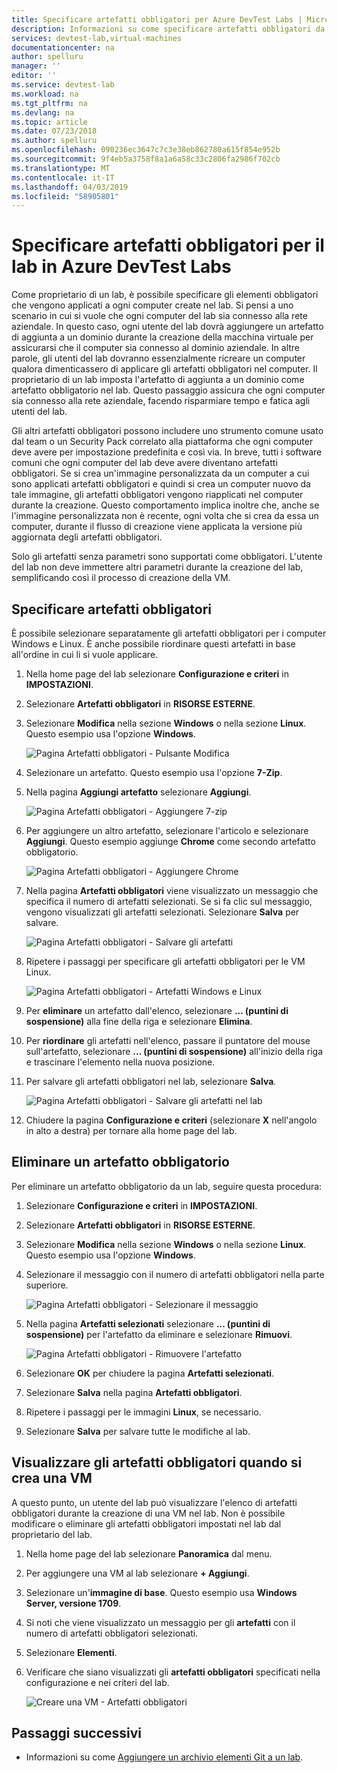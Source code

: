 ```yaml
---
title: Specificare artefatti obbligatori per Azure DevTest Labs | Microsoft Docs
description: Informazioni su come specificare artefatti obbligatori da installare prima di installare gli artefatti selezionati dall'utente sulle macchine virtuali (VM) nel lab.
services: devtest-lab,virtual-machines
documentationcenter: na
author: spelluru
manager: ''
editor: ''
ms.service: devtest-lab
ms.workload: na
ms.tgt_pltfrm: na
ms.devlang: na
ms.topic: article
ms.date: 07/23/2018
ms.author: spelluru
ms.openlocfilehash: 090236ec3647c7c3e38eb862780a615f854e952b
ms.sourcegitcommit: 9f4eb5a3758f8a1a6a58c33c2806fa2986f702cb
ms.translationtype: MT
ms.contentlocale: it-IT
ms.lasthandoff: 04/03/2019
ms.locfileid: "58905801"
---
```

# <a name="specify-mandatory-artifacts-for-your-lab-in-azure-devtest-labs"></a>Specificare artefatti obbligatori per il lab in Azure DevTest Labs
Come proprietario di un lab, è possibile specificare gli elementi obbligatori che vengono applicati a ogni computer create nel lab. Si pensi a uno scenario in cui si vuole che ogni computer del lab sia connesso alla rete aziendale. In questo caso, ogni utente del lab dovrà aggiungere un artefatto di aggiunta a un dominio durante la creazione della macchina virtuale per assicurarsi che il computer sia connesso al dominio aziendale. In altre parole, gli utenti del lab dovranno essenzialmente ricreare un computer qualora dimenticassero di applicare gli artefatti obbligatori nel computer. Il proprietario di un lab imposta l'artefatto di aggiunta a un dominio come artefatto obbligatorio nel lab. Questo passaggio assicura che ogni computer sia connesso alla rete aziendale, facendo risparmiare tempo e fatica agli utenti del lab.
 
Gli altri artefatti obbligatori possono includere uno strumento comune usato dal team o un Security Pack correlato alla piattaforma che ogni computer deve avere per impostazione predefinita e così via. In breve, tutti i software comuni che ogni computer del lab deve avere diventano artefatti obbligatori. Se si crea un'immagine personalizzata da un computer a cui sono applicati artefatti obbligatori e quindi si crea un computer nuovo da tale immagine, gli artefatti obbligatori vengono riapplicati nel computer durante la creazione. Questo comportamento implica inoltre che, anche se l'immagine personalizzata non è recente, ogni volta che si crea da essa un computer, durante il flusso di creazione viene applicata la versione più aggiornata degli artefatti obbligatori. 
 
Solo gli artefatti senza parametri sono supportati come obbligatori. L'utente del lab non deve immettere altri parametri durante la creazione del lab, semplificando così il processo di creazione della VM. 

## <a name="specify-mandatory-artifacts"></a>Specificare artefatti obbligatori
È possibile selezionare separatamente gli artefatti obbligatori per i computer Windows e Linux. È anche possibile riordinare questi artefatti in base all'ordine in cui li si vuole applicare. 

1. Nella home page del lab selezionare **Configurazione e criteri** in **IMPOSTAZIONI**. 
3. Selezionare **Artefatti obbligatori** in **RISORSE ESTERNE**. 
4. Selezionare **Modifica** nella sezione **Windows** o nella sezione **Linux**. Questo esempio usa l'opzione **Windows**. 

    ![Pagina Artefatti obbligatori - Pulsante Modifica](media/devtest-lab-mandatory-artifacts/mandatory-artifacts-edit-button.png)
4. Selezionare un artefatto. Questo esempio usa l'opzione **7-Zip**. 
5. Nella pagina **Aggiungi artefatto** selezionare **Aggiungi**. 

    ![Pagina Artefatti obbligatori - Aggiungere 7-zip](media/devtest-lab-mandatory-artifacts/add-seven-zip.png)
6. Per aggiungere un altro artefatto, selezionare l'articolo e selezionare **Aggiungi**. Questo esempio aggiunge **Chrome** come secondo artefatto obbligatorio.

    ![Pagina Artefatti obbligatori - Aggiungere Chrome](media/devtest-lab-mandatory-artifacts/add-chrome.png)
7. Nella pagina **Artefatti obbligatori** viene visualizzato un messaggio che specifica il numero di artefatti selezionati. Se si fa clic sul messaggio, vengono visualizzati gli artefatti selezionati. Selezionare **Salva** per salvare. 

    ![Pagina Artefatti obbligatori - Salvare gli artefatti](media/devtest-lab-mandatory-artifacts/save-artifacts.png)
8. Ripetere i passaggi per specificare gli artefatti obbligatori per le VM Linux. 
    
    ![Pagina Artefatti obbligatori - Artefatti Windows e Linux](media/devtest-lab-mandatory-artifacts/windows-linux-artifacts.png)
9. Per **eliminare** un artefatto dall'elenco, selezionare **... (puntini di sospensione)** alla fine della riga e selezionare **Elimina**. 
10. Per **riordinare** gli artefatti nell'elenco, passare il puntatore del mouse sull'artefatto, selezionare **... (puntini di sospensione)** all'inizio della riga e trascinare l'elemento nella nuova posizione. 
11. Per salvare gli artefatti obbligatori nel lab, selezionare **Salva**. 

    ![Pagina Artefatti obbligatori - Salvare gli artefatti nel lab](media/devtest-lab-mandatory-artifacts/save-to-lab.png)
12. Chiudere la pagina **Configurazione e criteri** (selezionare **X** nell'angolo in alto a destra) per tornare alla home page del lab.  

## <a name="delete-a-mandatory-artifact"></a>Eliminare un artefatto obbligatorio
Per eliminare un artefatto obbligatorio da un lab, seguire questa procedura: 

1. Selezionare **Configurazione e criteri** in **IMPOSTAZIONI**. 
2. Selezionare **Artefatti obbligatori** in **RISORSE ESTERNE**. 
3. Selezionare **Modifica** nella sezione **Windows** o nella sezione **Linux**. Questo esempio usa l'opzione **Windows**. 
4. Selezionare il messaggio con il numero di artefatti obbligatori nella parte superiore. 

    ![Pagina Artefatti obbligatori - Selezionare il messaggio](media/devtest-lab-mandatory-artifacts/select-message-artifacts.png)
5. Nella pagina **Artefatti selezionati** selezionare **... (puntini di sospensione)** per l'artefatto da eliminare e selezionare **Rimuovi**. 
    
    ![Pagina Artefatti obbligatori - Rimuovere l'artefatto](media/devtest-lab-mandatory-artifacts/remove-artifact.png)
6. Selezionare **OK** per chiudere la pagina **Artefatti selezionati**. 
7. Selezionare **Salva** nella pagina **Artefatti obbligatori**.
8. Ripetere i passaggi per le immagini **Linux**, se necessario. 
9. Selezionare **Salva** per salvare tutte le modifiche al lab. 

## <a name="view-mandatory-artifacts-when-creating-a-vm"></a>Visualizzare gli artefatti obbligatori quando si crea una VM
A questo punto, un utente del lab può visualizzare l'elenco di artefatti obbligatori durante la creazione di una VM nel lab. Non è possibile modificare o eliminare gli artefatti obbligatori impostati nel lab dal proprietario del lab.

1. Nella home page del lab selezionare **Panoramica** dal menu.
2. Per aggiungere una VM al lab selezionare **+ Aggiungi**. 
3. Selezionare un'**immagine di base**. Questo esempio usa **Windows Server, versione 1709**.
4. Si noti che viene visualizzato un messaggio per gli **artefatti** con il numero di artefatti obbligatori selezionati. 
5. Selezionare **Elementi**. 
6. Verificare che siano visualizzati gli **artefatti obbligatori** specificati nella configurazione e nei criteri del lab. 

    ![Creare una VM - Artefatti obbligatori](media/devtest-lab-mandatory-artifacts/create-vm-artifacts.png)

## <a name="next-steps"></a>Passaggi successivi
* Informazioni su come [Aggiungere un archivio elementi Git a un lab](devtest-lab-add-artifact-repo.md).

